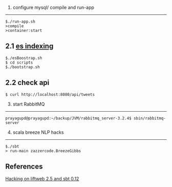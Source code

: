 
1. configure mysql/ compile and run-app
-----------------------------

```
$./run-app.sh
>compile
>container:start
```

2.1 [es indexing](https://github.com/iPrayag/moonmarket-sbt/tree/master/scripts)
--------------------------------------------------------------------------------

```
$./esBoostrap.sh
$ cd scripts
$./bootstrap.sh
```

2.2 check api
---------------
```
$ curl http://localhost:8080/api/tweets
```

3. start RabbitMQ
---------------

```
prayagupd@prayagupd:~/backup/JVM/rabbitmq_server-3.2.4$ sbin/rabbitmq-server
```

4. scala breeze NLP hacks
-------------------------------

```
$./sbt
> run-main zazzercode.BreezeGibbs
```

References
---------------
[Hacking on liftweb 2.5 and sbt 0.12](http://prayag-waves.blogspot.com/2012/11/hacking-on-liftweb-25-and-sbt-012.html)
